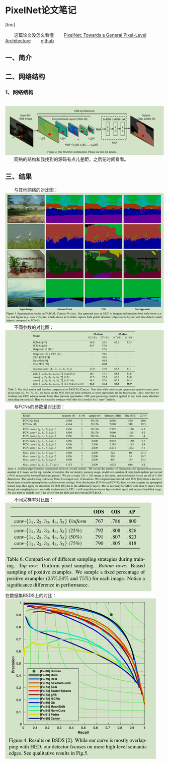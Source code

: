 # PixelNet论文笔记
[toc]

&emsp;&emsp;这篇论文没怎么看懂
&emsp;&emsp;[PixelNet: Towards a General Pixel-Level Architecture](https://arxiv.org/pdf/1609.06694.pdf)
&emsp;&emsp;[github](https://github.com/aayushbansal/PixelNet)
## 一、简介


## 二、网络结构
### 1、网络结构
&emsp;&emsp;![](imgs/arch.png)
&emsp;&emsp;网络的结构和我找到的源码有点儿差距，之后花时间看看。
## 三、结果
&emsp;&emsp;与其他网络的对比图：
&emsp;&emsp;![](imgs/com.png)
&emsp;&emsp;不同参数的对比图：
&emsp;&emsp;![](imgs/incom.png)
&emsp;&emsp;与FCNs的参数量对比图：
&emsp;&emsp;![](imgs/para.png)
&emsp;&emsp;不同采样率对比图：
![](imgs/sam.png)
&emsp;&emsp;在数据集BSDS上的对比：
![](imgs/bsds.png)